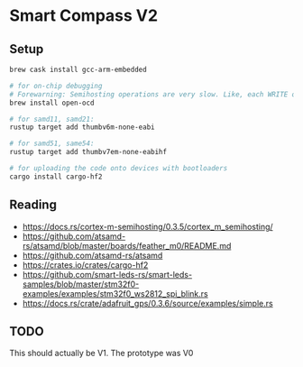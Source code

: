 # Smart Compass V2

## Setup

```sh
brew cask install gcc-arm-embedded

# for on-chip debugging
# Forewarning: Semihosting operations are very slow. Like, each WRITE operation can take hundreds of milliseconds
brew install open-ocd

# for samd11, samd21:
rustup target add thumbv6m-none-eabi

# for samd51, same54:
rustup target add thumbv7em-none-eabihf

# for uploading the code onto devices with bootloaders
cargo install cargo-hf2
```

## Reading

- <https://docs.rs/cortex-m-semihosting/0.3.5/cortex_m_semihosting/>
- <https://github.com/atsamd-rs/atsamd/blob/master/boards/feather_m0/README.md>
- <https://github.com/atsamd-rs/atsamd>
- <https://crates.io/crates/cargo-hf2>
- <https://github.com/smart-leds-rs/smart-leds-samples/blob/master/stm32f0-examples/examples/stm32f0_ws2812_spi_blink.rs>
- <https://docs.rs/crate/adafruit_gps/0.3.6/source/examples/simple.rs>

## TODO

This should actually be V1. The prototype was V0
